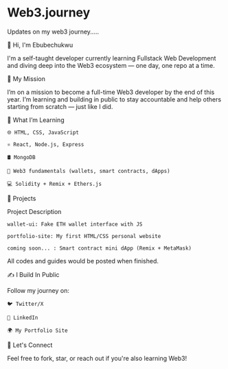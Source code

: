 # Web3.journey
Updates on my web3 journey.....

👋 Hi, I'm Ebubechukwu

I'm a self-taught developer currently learning Fullstack Web Development and diving deep into the Web3 ecosystem — one day, one repo at a time.

🚀 My Mission

I’m on a mission to become a full-time Web3 developer by the end of this year. I’m learning and building in public to stay accountable and help others starting from scratch — just like I did.

🧠 What I’m Learning

    🌐 HTML, CSS, JavaScript
    
    ⚛️ React, Node.js, Express
    
    🛢️ MongoDB
    
    🔐 Web3 fundamentals (wallets, smart contracts, dApps)
    
    💻 Solidity + Remix + Ethers.js

🔨 Projects

Project Description

    wallet-ui: Fake ETH wallet interface with JS
    
    portfolio-site: My first HTML/CSS personal website 
    
    coming soon... : Smart contract mini dApp (Remix + MetaMask)

All codes and guides would be posted when finished.

✍️ I Build In Public

Follow my journey on:

    🐦 Twitter/X
    
    💼 LinkedIn
    
    🌍 My Portfolio Site

🤝 Let's Connect

Feel free to fork, star, or reach out if you're also learning Web3!

